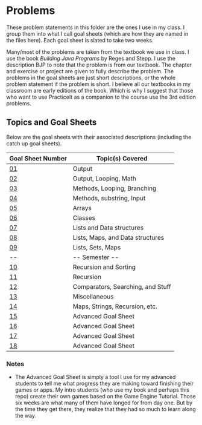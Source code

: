 # Problems
These problem statements in this folder are the ones I use in my class.  I group them into what I call goal sheets (which are how they are named in the files here).  Each goal sheet is slated to take two weeks.

Many/most of the problems are taken from the textbook we use in class.  I use the book *Building Java Programs* by Reges and Stepp.  I use the description BJP to note that the problem is from our textbook.  The chapter and exercise or project are given to fully describe the problem.  The problems in the goal sheets are just short descriptions, or the whole problem statement if the problem is short.  I believe all our textbooks in my classroom are early editions of the book.  Which is why I suggest that those who want to use PracticeIt as a companion to the course use the 3rd edition problems.

## Topics and Goal Sheets
Below are the goal sheets with their associated descriptions (including the catch up goal sheets).

Goal Sheet Number | Topic(s) Covered
----------------- | ----------------
[01](https://github.com/MichaelTMiyoshi/JavaWithMiyoshi/blob/master/Problems/GoalSheet01.md) | Output
[02](https://github.com/MichaelTMiyoshi/JavaWithMiyoshi/blob/master/Problems/GoalSheet02.md) | Output, Looping, Math
[03](https://github.com/MichaelTMiyoshi/JavaWithMiyoshi/blob/master/Problems/GoalSheet03.md) | Methods, Looping, Branching
[04](https://github.com/MichaelTMiyoshi/JavaWithMiyoshi/blob/master/Problems/GoalSheet04.md) | Methods, substring, Input
[05](https://github.com/MichaelTMiyoshi/JavaWithMiyoshi/blob/master/Problems/GoalSheet05.md) | Arrays
[06](https://github.com/MichaelTMiyoshi/JavaWithMiyoshi/blob/master/Problems/GoalSheet06.md) | Classes
[07](https://github.com/MichaelTMiyoshi/JavaWithMiyoshi/blob/master/Problems/GoalSheet07.md) | Lists and Data structures
[08](https://github.com/MichaelTMiyoshi/JavaWithMiyoshi/blob/master/Problems/GoalSheet08.md) | Lists, Maps, and Data structures
[09](https://github.com/MichaelTMiyoshi/JavaWithMiyoshi/blob/master/Problems/GoalSheet09.md) | Lists, Sets, Maps
-- | -- Semester --
[10](https://github.com/MichaelTMiyoshi/JavaWithMiyoshi/blob/master/Problems/GoalSheet10.md) | Recursion and Sorting
[11](https://github.com/MichaelTMiyoshi/JavaWithMiyoshi/blob/master/Problems/GoalSheet11.md) | Recursion
[12](https://github.com/MichaelTMiyoshi/JavaWithMiyoshi/blob/master/Problems/GoalSheet12.md) | Comparators, Searching, and Stuff
[13](https://github.com/MichaelTMiyoshi/JavaWithMiyoshi/blob/master/Problems/GoalSheet13.md) | Miscellaneous
[14](https://github.com/MichaelTMiyoshi/JavaWithMiyoshi/blob/master/Problems/GoalSheet14.md) | Maps, Strings, Recursion, etc.
[15](https://github.com/MichaelTMiyoshi/JavaWithMiyoshi/blob/master/Problems/GoalSheet15.md) | Advanced Goal Sheet
[16](https://github.com/MichaelTMiyoshi/JavaWithMiyoshi/blob/master/Problems/GoalSheet15.md) | Advanced Goal Sheet
[17](https://github.com/MichaelTMiyoshi/JavaWithMiyoshi/blob/master/Problems/GoalSheet15.md) | Advanced Goal Sheet
[18](https://github.com/MichaelTMiyoshi/JavaWithMiyoshi/blob/master/Problems/GoalSheet15.md) | Advanced Goal Sheet

### Notes
* The Advanced Goal Sheet is simply a tool I use for my advanced students to tell me what progress they are making toward finishing their games or apps.  My intro students (who use my book and perhaps this repo) create their own games based on the Game Engine Tutorial.  Those six weeks are what many of them have longed for from day one.  But by the time they get there, they realize that they had so much to learn along the way.
